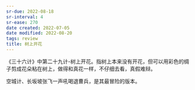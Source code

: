 ```yaml
---
sr-due: 2022-08-18
sr-interval: 4
sr-ease: 270
date created: 2022-07-05
date modified: 2022-08-20
tags: review
title: 树上开花
---
```


《三十六计》中第二十九计-树上开花。指树上本来没有开花，但可以用彩色的绸子剪成花朵粘在树上，做得和真花一样，不仔细去看，真假难辩。

空城计、长坂坡张飞一声吼喝退曹兵，是其最冒险的版本。
